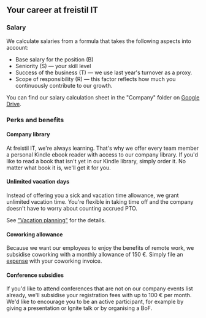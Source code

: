 ## Your career at freistil IT

### Salary

We calculate salaries from a formula that takes the following aspects into
account:

* Base salary for the position (B)
* Seniority (S) — your skill level
* Success of the business (T) — we use last year's turnover as a proxy.
* Scope of responsibility (R) — this factor reflects how much you continuously contribute to our growth.

You can find our salary calculation sheet in the "Company" folder on [Google
Drive](/software/googledrive.html).


### Perks and benefits

#### Company library

At freistil IT, we're always learning. That's why we offer every team member a personal Kindle ebook reader with access to our company library. If you'd like to read a book that isn't yet in our Kindle library, simply order it. No matter what book it is, we'll get it for you.


#### Unlimited vacation days

Instead of offering you a sick and vacation time allowance, we grant unlimited vacation time. You're flexible in taking time off and the company doesn't have to worry about counting accrued PTO.

See ["Vacation planning"](/operations/vacation.html) for the details.


#### Coworking allowance

Because we want our employees to enjoy the benefits of remote work, we subsidise coworking with a monthly allowance of 150 €. Simply file an [expense](/operations/expenses.html) with your coworking invoice.


#### Conference subsidies

If you'd like to attend conferences that are not on our company events list already, we'll subsidise your registration fees with up to 100 € per month. We'd like to encourage you to be an active participant, for example by giving a presentation or Ignite talk or by organising a BoF.
